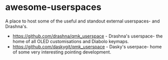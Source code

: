 # awesome-userspaces
A place to host some of the useful and standout external userspaces- and Drashna's.

+ https://github.com/drashna/qmk_userspace - Drashna's userspace- the home of all OLED customisations and Diabolo keymaps.
+ https://github.com/daskygit/qmk_userspace - Dasky's userpace- home of some very interesting pointing development.
  
